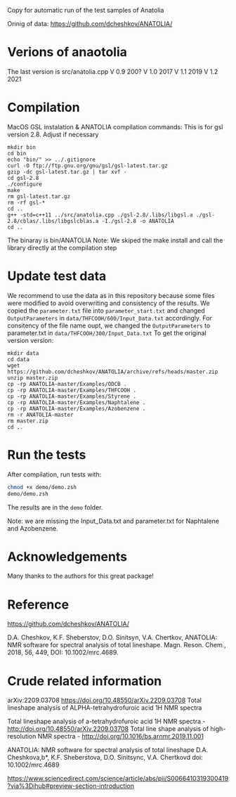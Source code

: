 Copy for automatic run of the test samples of Anatolia
 
Orinig of data:  https://github.com/dcheshkov/ANATOLIA/


# Verions of anaotolia

The last version is src/anatolia.cpp
V 0.9 200?
V 1.0 2017
V 1.1 2019
V 1.2 2021

# Compilation

MacOS GSL instalation & ANATOLIA compilation commands:
This is for gsl version 2.8. Adjust if necessary
```
mkdir bin
cd bin
echo "bin/" >> ../.gitignore
curl -O ftp://ftp.gnu.org/gnu/gsl/gsl-latest.tar.gz
gzip -dc gsl-latest.tar.gz | tar xvf -
cd gsl-2.8 
./configure
make
rm gsl-latest.tar.gz
rm -rf gsl-*
cd ..
g++ -std=c++11 ../src/anatolia.cpp ./gsl-2.8/.libs/libgsl.a ./gsl-2.8/cblas/.libs/libgslcblas.a -I./gsl-2.8 -o ANATOLIA
cd ..
```
The binaray is bin/ANATOLIA
Note: We skiped the make install and call the library directly at the compilation step


# Update test data

We recommend to use the data as in this repository because some files were modified to avoid overwriting and consistency of the results.
We copied the `parameter.txt` file into `parameter_start.txt` and changed `OutputParameters` in
`data/THFCOOH/600/Input_Data.txt` accordingly.
For consitency of the file name oupt, we changed the `OutputParameters` to parameter.txt in
`data/THFCOOH/300/Input_Data.txt`
To get the original version version:
```
mkdir data
cd data
wget https://github.com/dcheshkov/ANATOLIA/archive/refs/heads/master.zip
unzip master.zip
cp -rp ANATOLIA-master/Examples/ODCB .
cp -rp ANATOLIA-master/Examples/THFCOOH .
cp -rp ANATOLIA-master/Examples/Styrene .
cp -rp ANATOLIA-master/Examples/Naphtalene .
cp -rp ANATOLIA-master/Examples/Azobenzene .
rm -r ANATOLIA-master
rm master.zip
cd ..
```

# Run the tests

After compilation, run tests with:

```zsh
chmod +x demo/demo.zsh
demo/demo.zsh
```
The results are in the `demo` folder.

Note: we are missing the Input_Data.txt and parameter.txt for Naphtalene and Azobenzene.

# Acknowledgements

Many thanks to the authors for this great package!

# Reference

https://github.com/dcheshkov/ANATOLIA/

D.A. Cheshkov, K.F. Sheberstov, D.O. Sinitsyn, V.A. Chertkov, ANATOLIA: NMR
software for spectral analysis of total lineshape. Magn. Reson. Chem., 2018,
56, 449, DOI: 10.1002/mrc.4689.

# Crude related information 

arXiv:2209.03708  https://doi.org/10.48550/arXiv.2209.03708
Total lineshape analysis of ALPHA-tetrahydrofuroic acid 1H NMR spectra

Total lineshape analysis of a-tetrahydrofuroic acid 1H NMR spectra - http://doi.org/10.48550/arXiv.2209.03708
Total line shape analysis of high-resolution NMR spectra -  http://doi.org/10.1016/bs.arnmr.2019.11.001

 ANATOLIA: NMR software for spectral analysis of total lineshape
D.A. Cheshkova,b*, K.F. Sheberstova, D.O. Sinitsync, V.A. Chertkovd
  doi: 10.1002/mrc.4689

 https://www.sciencedirect.com/science/article/abs/pii/S0066410319300419?via%3Dihub#preview-section-introduction